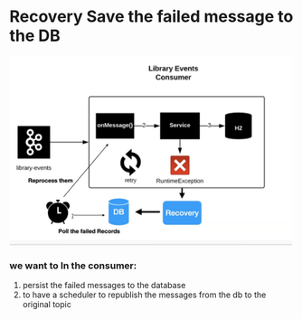 # Recovery Save the failed message to the DB

<img src="docs/imgs/Recovery-Save-the-failed-message-to-the-DB.png" width="500"/>

### we want to In the consumer: 

1. persist the failed messages to the database
2. to have a scheduler to republish the messages from the db to the original topic
